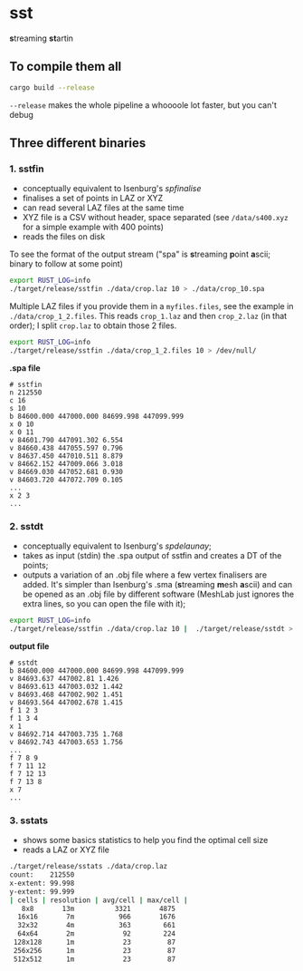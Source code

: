 # sst

**s**treaming **st**artin


## To compile them all

```bash
cargo build --release
```

`--release` makes the whole pipeline a whoooole lot faster, but you can't debug


## Three different binaries

### 1. **sstfin**

  - conceptually equivalent to Isenburg's *spfinalise*
  - finalises a set of points in LAZ or XYZ
  - can read several LAZ files at the same time
  - XYZ file is a CSV without header, space separated (see `/data/s400.xyz` for a simple example with 400 points)
  - reads the files on disk

To see the format of the output stream ("spa" is **s**treaming **p**oint **a**scii; binary to follow at some point)

```bash
export RUST_LOG=info
./target/release/sstfin ./data/crop.laz 10 > ./data/crop_10.spa
```

Multiple LAZ files if you provide them in a `myfiles.files`, see the example in `./data/crop_1_2.files`.
This reads `crop_1.laz` and then `crop_2.laz` (in that order); I split `crop.laz` to obtain those 2 files.

```bash
export RUST_LOG=info
./target/release/sstfin ./data/crop_1_2.files 10 > /dev/null/
```

__.spa file__

```
# sstfin
n 212550
c 16
s 10
b 84600.000 447000.000 84699.998 447099.999
x 0 10
x 0 11
v 84601.790 447091.302 6.554
v 84660.438 447055.597 0.796
v 84637.450 447010.511 8.879
v 84662.152 447009.066 3.018
v 84669.030 447052.681 0.930
v 84603.720 447072.709 0.105
...
x 2 3
...
```

### 2. **sstdt**

  - conceptually equivalent to Isenburg's *spdelaunay*;
  - takes as input (stdin) the .spa output of sstfin and creates a DT of the points;
  - outputs a variation of an .obj file where a few vertex finalisers are added. It's simpler than Isenburg's .sma (**s**treaming **m**esh **a**scii) and can be opened as an .obj file by different software (MeshLab just ignores the extra lines, so you can open the file with it);

```bash
export RUST_LOG=info
./target/release/sstfin ./data/crop.laz 10 |  ./target/release/sstdt > ./data/crop_10.sma
```

__output file__

```
# sstdt
b 84600.000 447000.000 84699.998 447099.999
v 84693.637 447002.81 1.426
v 84693.613 447003.032 1.442
v 84693.468 447002.902 1.451
v 84693.564 447002.678 1.415
f 1 2 3
f 1 3 4
x 1
v 84692.714 447003.735 1.768
v 84692.743 447003.653 1.756
...
f 7 8 9
f 7 11 12
f 7 12 13
f 7 13 8
x 7
...
```

### 3. **sstats**

  - shows some basics statistics to help you find the optimal cell size
  - reads a LAZ or XYZ file

```bash
./target/release/sstats ./data/crop.laz
count:    212550
x-extent: 99.998
y-extent: 99.999
| cells | resolution | avg/cell | max/cell |
   8x8       13m          3321       4875
  16x16       7m           966       1676
  32x32       4m           363        661
  64x64       2m            92        224
 128x128      1m            23         87
 256x256      1m            23         87
 512x512      1m            23         87  
```

